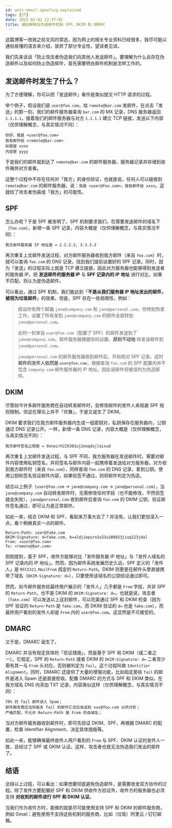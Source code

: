 ```yaml
---
id: anti-email-spoofing-explained
tags: [IT]
date: 2021-02-02 12:37:02
title: 通俗解释反伪造邮件机制 SPF、DKIM 和 DMARC
---
```


这篇博客一改我之前文风的常态，因为网上的相关专业资料已经很多，我尽可能以通俗易懂的语言来介绍，放弃了部分专业性，望读者见谅。

我们先来谈谈「防止攻击者伪造我们向其他人发送邮件」。要理解为什么会存在伪造邮件以及如何防止伪造邮件，首先需要明白邮件机制是怎样工作的。

<!--more-->

## 发送邮件时发生了什么？

为了方便理解，你可以把「发送邮件」看作是类似提交 HTTP 请求的过程。

举个例子，假设我们是 `user@foo.com`，给 `remote@bar.com` 发邮件，在点击「发送」的那一刻，我们的邮件服务器查询 `bar.com` 的 MX 记录，DNS 服务器返回 `1.1.1.1`，接着我们的邮件服务器与对方 `1.1.1.1` 建立 TCP 链接，发送以下内容（仅供理解概念，与真实情况不同）：

```
你好，我是 <user@foo.com>
我有邮件给 <remote@bar.com>
标题是 xxxx
内容是 yyyy
```

于是我们的邮件就到达了 `remote@bar.com` 的邮件服务器，服务器记录并存储到收件箱供对方查看。

这整个过程中不存在任何对「我方」的身份验证，也就是说，任何人可以链接到 `remote@bar.com` 的邮件服务器，说：`我是 <user@foo.com>，我有邮件给 xxxx`。这就给了攻击者伪装成「我方」的可能性。

## SPF

怎么办呢？于是 SPF 被发明了。SPF 机制要求我们，在需要发送邮件的域名下（`foo.com`），新增一条 SPF 记录，内容大概是（仅供理解概念，与真实情况不同）：

```
我方邮件服务器 IP 地址是 = 2.2.2.2, 3.3.3.3
```

再次重复上文邮件发送过程，对方邮件服务器收到我方邮件（来自 `foo.com`）时，就可以查询 `foo.com` 的 DNS 记录，找到我们提前设置好的 SPF 记录。同时，因为「发送」的过程实际上就是 TCP 建立链接，因此对方服务器也能够得到发送者的服务器 IP。把 **发送邮件的服务器 IP** 与 **SPF 记录内的 IP 地址** 进行对比，如果不匹配，则认为是伪造邮件。

可以看出，通过 SPF 机制，我们能达到「**不是从我们服务器 IP 地址发出的邮件，被视为垃圾邮件**」的效果。但是，SPF 存在一些局限性，例如：

> 假设你有两个邮箱 `jane@company.com` 和 `jane@personal.com`，你特别热爱工作，设置了所有发到 `jane@company.com` 的邮件全部转到 `jane@personal.com`。
>
> 此时一封来自 `user@foo.com`（配置了 SPF）的邮件发送到了 `jane@company.com`，邮件服务器根据你的设置、**原封不动地** 转发该邮件到 `jane@personal.com`。
>
> `jane@personal.com` 的邮件服务器收到邮件后，开始核对 SPF 记录。这时 **邮件的发件人依然是 `user@foo.com`**，根据查询 `foo.com` 的 SPF 配置内并不包含 `company.com` 邮件服务器的 IP 地址。因此该邮件将被误判为伪造邮件。

## DKIM

尽管如今许多邮件服务商在自动转发邮件时，会修改邮件的发件人来规避 SPF 规则限制。但这在理论上并不「优雅」，于是又诞生了 DKIM。

DKIM 要求我们在我方邮件服务器内生成一组密钥对，私钥保存在服务器内，公钥通过 DNS 记录公开。一样，新增一条 DNS 记录，内容大概是（仅供理解概念，与真实情况不同）：

```
我方邮件签名公钥是 = 0xnoirh22h381uj2eoqdsjlaisud
```

再次重复上文邮件发送过程，与 SPF 不同，我方服务器在发送邮件时，需要对邮件内容使用私钥签名，并将签名与邮件内容一起携带着发送给对方服务器。对方收到我方邮件时（来自 `foo.com`），同样查询 `foo.com` 的 DNS 记录，拿到公钥。使用公钥和签名验证邮件内容，如果验签不通过，则将邮件判定为伪造。

结合以上例子（`user@foo.com` -> `jane@company.com` -> `jane@personal.com`），当 `jane@company.com` 自动转发邮件时，无需修改任何字段（也不能修改，不然验签就会失败），`jane@personal.com` 收到邮件后查询 `foo.com` 的 DKIM 公钥，验证邮件签名通过，即可认为是正常邮件。

如此一来，结合 DKIM 和 SPF，看起来万事大吉了？并没有。让我们更加深入一点，看个稍微真实一点的邮件。

```
Return-Path: user@fake.com
DKIM-Signature: d=fake.com, b=aldjiopurn1o23u108923jiuq123jdal
From: <user@foo.com>
To: <remote@bar.com>
```

刚刚提到，基于 SPF，收件方能够对比「发件服务器 IP 地址」与「发件人域名的 SPF 记录内的 IP 地址」。然而，因为邮件系统发展历史久远，SPF 定义的「发件人」是 `RFC5321.MailFrom` 规定的 `Return-Path`。DKIM 则更是在邮件头里直接携带了域名（`DKIM-Signature: d=`），只要使用该域名的公钥验证通过即可。

然而，如今邮件服务给最终用户展示的「发件人」几乎都是 `From` 字段，并非 SPF 的 `Return-Path`，也不是 DKIM 的 `DKIM-Signature: d=`。也就是说，攻击者（`fake.com`）可以发送以上这封邮件，可以完美通过 SPF 和 DKIM 检查（因为 SPF 验证的 `Return-Path` 是 `fake.com`，而 DKIM 验证的 `d=` 也是 `fake.com`），而最终用户看到的发件人却是 `From` 内的 `user@foo.com`。这显然是不可接受的。

## DMARC

又于是，DMARC 诞生了。

DMARC 并没有规定具体的「验证措施」，而是基于 SPF 和 DKIM（或二者之一）。它规定，SPF 的 `Return-Path` 或者 DKIM 的 `DKIM-Signature: d=` 二者至少需有其一与 `From` 头对应，否则被判定为 `fail`。这个过程叫做 `Identifier Alignment`。同时，DMARC 还提供了大量的增强功能，比如指定那些 `fail` 的邮件是进入 Spam 还是直接拒收。配置 DMARC 的方式与 SPF 和 DKIM 类似，在我方域名 DNS 内添加 TXT 记录，内容类似这样（仅供理解概念，与真实情况不同）：

```
70% 的 fail 邮件进入 Spam；
邮件服务商应当将每天 fail 的邮件汇总后发送到 xxx@foo.com 以供分析；
严格匹配，不允许 Return-Path 是 From 的自域名；
```

当对方邮件服务器收到邮件时，即可先验证 DKIM、SPF，再根据 DMARC 的配置，检查 Identifier Alignment、决定具体措施等。

如此一来，能够确保最终收件人用户看到的 `From` 与 SPF、DKIM 认证的发件人一致，且经过了 SPF 或 DKIM 认证。这样，攻击者也就无法伪造我们发出的邮件了。

## 结语

总结以上过程，可以看出：如果想要彻底避免伪造邮件，是需要收发双方协作的过程。除了发件方要配置好 SPF 和 DKIM 供收件方验证外，收件方的服务器也必须支持 **对收到的邮件进行 SPF 和 DKIM 认证**。

当我们作为收件方时，能做的就是尽可能使用支持 SPF 和 DKIM 的邮件服务商，例如 Gmail；避免使用不支持这些机制的服务商，比如（垃圾）阿里云 / 钉钉邮箱。
